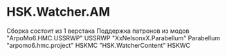 # HSK.Watcher.AM

 Сборка состоит из 1 верстака
  Поддержка патронов из модов 
 "ArpoMo6.HMC.USSRWP" USSRWP
 "XxNelsonxX.Parabellum" Parabellum
 "arpomo6.hmc.project" HSKMC
 "HSK.WatcherContent" HSKWC 